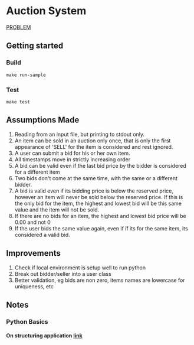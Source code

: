 # Auction System

[PROBLEM](PROBLEM.md)

## Getting started

### Build

`make run-sample`

### Test

`make test`

## Assumptions Made

1. Reading from an input file, but printing to stdout only.
2. An item can be sold in an auction only once, that is only the first appearance of 'SELL' for the item is considered and rest ignored.
3. A user can submit a bid for his or her own item.
4. All timestamps move in strictly increasing order
5. A bid can be valid even if the last bid price by the bidder is considered for a different item
6. Two bids don't come at the same time, with the same or a different bidder.
7. A bid is valid even if its bidding price is below the reserved price, however an item will never be sold below the reserved price. If this is the only bid for the item, the highest and lowest bid will be this same value and the item will not be sold.
8. If there are no bids for an item, the highest and lowest bid price will be 0.00 and not 0
9. If the user bids the same value again, even if if its for the same item, its considered a valid bid.

## Improvements

1. Check if local environment is setup well to run python
2. Break out bidder/seller into a user class
3. Better validation, eg bids are non zero, items names are lowercase for uniqueness, etc

## Notes

### Python Basics

#### On structuring application [link](https://www.kennethreitz.org/essays/repository-structure-and-python)